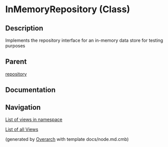
# InMemoryRepository (Class)
## Description
Implements the repository interface for an in-memory data store for testing purposes

## Parent
[repository](../../../../../../software-development/architecture/blueprint/clean-architecture/adapter/repository.md)

## Documentation



## Navigation
[List of views in namespace](./views-in-namespace.md)

[List of all Views](../../../../../../views.md)


(generated by [Overarch](https://github.com/soulspace-org/overarch) with template docs/node.md.cmb)

